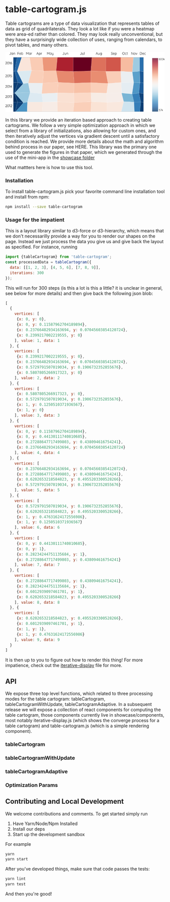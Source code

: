 # table-cartogram.js

Table cartograms are a type of data visualization that represents tables of data as grid of quadrilaterals. They look a lot like if you were a heatmap were area-ed rather than colored. They may look really unconventional, but they have a surprisingly wide collection of uses, ranging from calendars, to pivot tables, and many others.

<img src="./assets/zion.png" alt="Table cartogram describing visitor statistics to zion national park"/>

In this library we provide an iteration based approach to creating table cartograms. We follow a very simple optimization approach in which we select from a library of initializations, also allowing for custom ones, and then iteratively adjust the vertices via gradient descent until a satisfactory condition is reached. We provide more details about the math and algorithm behind process in our paper, see HERE. This library was the primary one used to generate the figures in that paper, which we generated through the use of the mini-app in the [showcase folder](./showcase/)


What mattters here is how to use this tool.

### Installation

To install table-cartogram.js pick your favorite command line installation tool and install from npm:

```sh
npm install --save table-cartogram
```


### Usage for the impatient

This is a layout library similar to d3-force or d3-hierarchy, which means that we don't necessarilly provide a way for you to render our shapes on the page. Instead we just process the data you give us and give back the layout as specified. For instance, running

```js
import {tableCartogram} from 'table-cartogram';
const processedData = tableCartogram({
  data: [[1, 2, 3], [4, 5, 6], [7, 8, 9]],
  iterations: 300
});
```
This will run for 300 steps (is this a lot is this a little? it is unclear in general, see below for more details) and then give back the following json blob:

 ```js
 [
   {
     vertices: [
      {x: 0, y: 0},
      {x: 0, y: 0.11587962704189894},
      {x: 0.23766482934163694, y: 0.07045603854120724},
      {x: 0.2399217002219555, y: 0}
     ], value: 1, data: 1
   }, {
     vertices: [
      {x: 0.2399217002219555, y: 0},
      {x: 0.23766482934163694, y: 0.07045603854120724},
      {x: 0.5729791507019034, y: 0.1906732352855676},
      {x: 0.5807805266917323, y: 0}
     ], value: 2, data: 2
   }, {
     vertices: [
      {x: 0.5807805266917323, y: 0},
      {x: 0.5729791507019034, y: 0.1906732352855676},
      {x: 1, y: 0.1250510371936567},
      {x: 1, y: 0}
     ], value: 3, data: 3
   }, {
     vertices: [
      {x: 0, y: 0.11587962704189894},
      {x: 0, y: 0.44130111740810685},
      {x: 0.27288647717499803, y: 0.438094616754241},
      {x: 0.23766482934163694, y: 0.07045603854120724}
     ], value: 4, data: 4
   }, {
     vertices: [
      {x: 0.23766482934163694, y: 0.07045603854120724},
      {x: 0.27288647717499803, y: 0.438094616754241},
      {x: 0.6202653218584823, y: 0.4955203300528266},
      {x: 0.5729791507019034, y: 0.1906732352855676}
     ], value: 5, data: 5
   }, {
     vertices: [
      {x: 0.5729791507019034, y: 0.1906732352855676},
      {x: 0.6202653218584823, y: 0.4955203300528266},
      {x: 1, y: 0.47631624172556986},
      {x: 1, y: 0.1250510371936567}
     ], value: 6, data: 6
   }, {
     vertices: [
      {x: 0, y: 0.44130111740810685},
      {x: 0, y: 1},
      {x: 0.28234244751135684, y: 1},
      {x: 0.27288647717499803, y: 0.438094616754241}
     ], value: 7, data: 7
   }, {
     vertices: [
      {x: 0.27288647717499803, y: 0.438094616754241},
      {x: 0.28234244751135684, y: 1},
      {x: 0.6012939097461701, y: 1},
      {x: 0.6202653218584823, y: 0.4955203300528266}
     ], value: 8, data: 8
   }, {
     vertices: [
      {x: 0.6202653218584823, y: 0.4955203300528266},
      {x: 0.6012939097461701, y: 1},
      {x: 1, y: 1},
      {x: 1, y: 0.47631624172556986}
     ], value: 9, data: 9
   }
 ]
 ```
It is then up to you to figure out how to render this thing! For more impatience, check out the [iterative-display]("./showcase/components/iterative-display.js") file for more.



## API

We expose three top level functions, which related to three processing modes for the table cartogram: tableCartogram, tableCartogramWithUpdate, tableCartogramAdaptive. In a subsequent release we will expose a collection of react components for computing the table cartogram, those components currently live in showcase/components, most notably iterative-display.js (which shows the converge process for a table cartogram) and table-cartogram.js (which is a simple rendering component).


### tableCartogram

### tableCartogramWithUpdate

### tableCartogramAdaptive

### Optimization Params


## Contributing and Local Development

We welcome contributions and comments. To get started simply run

1. Have Yarn/Node/Npm Installed
2. Install our deps
3. Start up the development sandbox

For example
```sh
yarn
yarn start
```

After you've developed things, make sure that code passes the tests:

```sh
yarn lint
yarn test
```

And then you're good!
